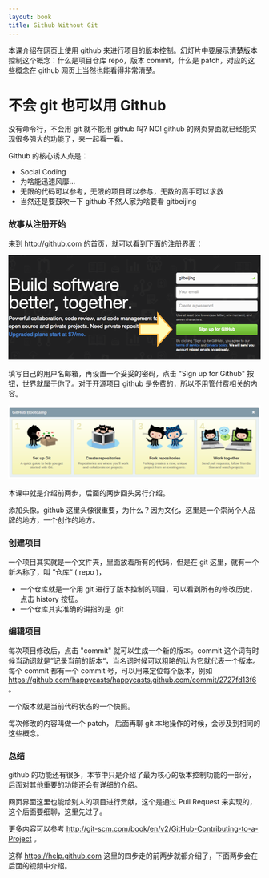 ```yaml
---
layout: book
title: Github Without Git
---
```


本课介绍在网页上使用 github 来进行项目的版本控制。幻灯片中要展示清楚版本控制这个概念：什么是项目仓库 repo，版本 commit，什么是 patch，对应的这些概念在 github 网页上当然也能看得非常清楚。

# 不会 git 也可以用 Github 

没有命令行，不会用 git 就不能用 github 吗? NO! github 的网页界面就已经能实现很多强大的功能了，来一起看一看。


Github 的核心诱人点是：
- Social Coding
- 为啥能迅速风靡...
- 无限的代码可以参考，无限的项目可以参与，无数的高手可以求救
- 当然还是要鼓吹一下 github 不然人家为啥要看 gitbeijing

### 故事从注册开始

来到 <http://github.com> 的首页，就可以看到下面的注册界面：

![](images/without_git/signup.png)

填写自己的用户名邮箱，再设置一个妥妥的密码，点击 "Sign up for Github" 按钮，世界就属于你了。对于开源项目 github 是免费的，所以不用管付费相关的内容。

![](images/without_git/help4steps.png)

本课中就是介绍前两步，后面的两步回头另行介绍。

添加头像。github 这里头像很重要，为什么？因为文化，这里是一个崇尚个人品牌的地方，一个创作的地方。

### 创建项目

一个项目其实就是一个文件夹，里面放着所有的代码，但是在 git 这里，就有一个新名称了，叫 ”仓库“ ( repo )，

- 一个仓库就是一个用 git 进行了版本控制的项目，可以看到所有的修改历史，点击 history 按钮。
- 一个仓库其实准确的讲指的是 .git

### 编辑项目

每次项目修改后，点击 "commit" 就可以生成一个新的版本。commit 这个词有时候当动词就是”记录当前的版本“，当名词时候可以粗略的认为它就代表一个版本。每个 commit 都有一个 commit 号，可以用来定位每个版本，例如 <https://github.com/happycasts/happycasts.github.com/commit/2727fd13f6> 。

一个版本就是当前代码状态的一个快照。

每次修改的内容叫做一个 patch，
后面再聊 git 本地操作的时候，会涉及到相同的这些概念。



### 总结
github 的功能还有很多，本节中只是介绍了最为核心的版本控制功能的一部分，后面对其他重要的功能还会有详细的介绍。

网页界面这里也能给别人的项目进行贡献，这个是通过 Pull Request 来实现的，这个后面要细聊，这里先过了。

更多内容可以参考 <http://git-scm.com/book/en/v2/GitHub-Contributing-to-a-Project> 。

这样 https://help.github.com 这里的四步走的前两步就都介绍了，下面两步会在后面的视频中介绍。